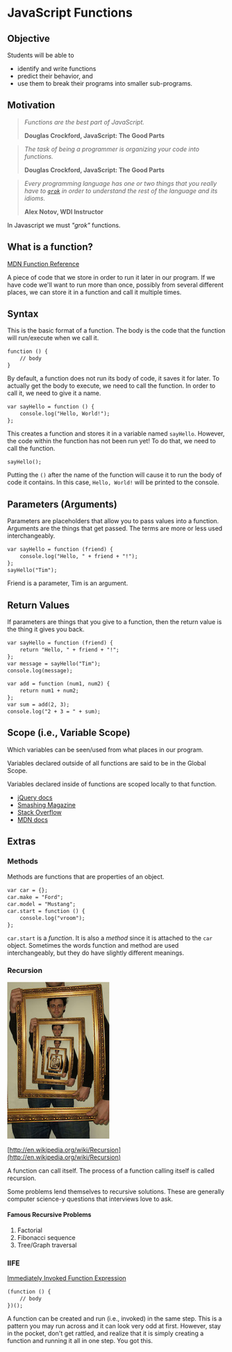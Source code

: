 JavaScript Functions
====================

Objective
---------

Students will be able to

* identify and write functions
* predict their behavior, and
* use them to break their programs into smaller sub-programs.

Motivation
----------

> *Functions are the best part of JavaScript.*
>
> **Douglas Crockford, JavaScript: The Good Parts**

<!-- -->
> *The task of being a programmer is organizing your code into
>functions.*
>
> **Douglas Crockford, JavaScript: The Good Parts**

<!-- -->
> *Every programming language has one or two things that you really have to  [`grok`](http://en.wikipedia.org/wiki/Grok) in order to understand the rest of the language and its idioms.*
>
> **Alex Notov, WDI Instructor**

In Javascript we must *"grok"* functions.

What is a function?
-------------------

[MDN Function Reference](https://developer.mozilla.org/en-US/docs/Web/JavaScript/Reference/Functions)

A piece of code that we store in order to run it later in our program.
If we have code we'll want to run more than once, possibly from
several different places, we can store it in a function and call it
multiple times.

Syntax
------

This is the basic format of a function.  The body is the code that the
function will run/execute when we call it.

```
function () {
    // body
}
```

By default, a function does not run its body of code, it saves it for
later. To actually get the body to execute, we need to call the
function. In order to call it, we need to give it a name.

```
var sayHello = function () {
    console.log("Hello, World!");
};
```

This creates a function and stores it in a variable named `sayHello`.
However, the code within the function has not been run yet! To do
that, we need to call the function.

```
sayHello();
```

Putting the `()` after the name of the function will cause it to run
the body of code it contains.  In this case, `Hello, World!` will be
printed to the console.

Parameters (Arguments)
----------

Parameters are placeholders that allow you to pass values into a
function.  Arguments are the things that get passed. The terms are
more or less used interchangeably.

```
var sayHello = function (friend) {
    console.log("Hello, " + friend + "!");
};
sayHello("Tim");
```

Friend is a parameter, Tim is an argument.

Return Values
-------------

If parameters are things that you give to a function, then the return
value is the thing it gives you back.

```
var sayHello = function (friend) {
    return "Hello, " + friend + "!";
};
var message = sayHello("Tim");
console.log(message);
```

```
var add = function (num1, num2) {
    return num1 + num2;
};
var sum = add(2, 3);
console.log("2 + 3 = " + sum);
```

Scope (i.e., Variable Scope)
----------------------------

Which variables can be seen/used from what places in our program.

Variables declared outside of all functions are said to be in the Global Scope.

Variables declared inside of functions are scoped locally to that function.

* [jQuery docs](http://learn.jquery.com/javascript-101/scope/)
* [Smashing Magazine](http://www.smashingmagazine.com/2009/08/01/what-you-need-to-know-about-javascript-scope/)
* [Stack Overflow](http://stackoverflow.com/questions/500431/what-is-the-scope-of-variables-in-javascript)
* [MDN docs](https://developer.mozilla.org/en-US/docs/Web/JavaScript/Reference/Statements/var)

Extras
------

### Methods ###

Methods are functions that are properties of an object.

```
var car = {};
car.make = "Ford";
car.model = "Mustang";
car.start = function () {
    console.log("vroom");
};
```

`car.start` is a *function*. It is also a *method* since it is attached to
the `car` object.  Sometimes the words function and method are used
interchangeably, but they do have slightly different meanings.


### Recursion ###

![Picture within a Picture](recursion.jpg)

[http://en.wikipedia.org/wiki/Recursion](http://en.wikipedia.org/wiki/Recursion)

A function can call itself. The process of a function calling itself
is called recursion.

Some problems lend themselves to recursive solutions. These are
generally computer science-y questions that interviews love to ask.

#### Famous Recursive Problems ####

1. Factorial
2. Fibonacci sequence
3. Tree/Graph traversal

### IIFE ###

[Immediately Invoked Function Expression](http://gregfranko.com/blog/i-love-my-iife/)

```
(function () {
    // body
})();
```

A function can be created and run (i.e., invoked) in the same step.
This is a pattern you may run across and it can look very odd at
first. However, stay in the pocket, don't get rattled, and realize
that it is simply creating a function and running it all in one step.
You got this.
